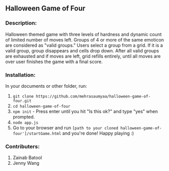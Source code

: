 ## Halloween Game of Four

### Description: 
Halloween themed game with three levels of hardness and dynamic count of limited number of moves left. Groups of 4 or more of the same emoticon are considered as "valid groups." Users select a group from a grid. If it is a valid group, group disappears and cells drop down. After all valid groups are exhausted and if moves are left, grid refills entirely, until all moves are over user finishes the game with a final score. 

### Installation:
In your documents or other folder, run:
1. ``git clone https://github.com/mehrasaumyaa/halloween-game-of-four.git``
2. ``cd halloween-game-of-four``
3. ``npm init`` - Press enter until you hit "Is this ok?" and type "yes" when prompted.
4. ``node app.js``
5. Go to your browser and run ``[path to your cloned halloween-game-of-four']/startGame.html`` and you're done! Happy playing :)

### Contributers: 
1. Zainab Batool
2. Jenny Wang
